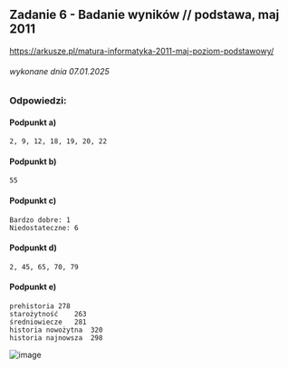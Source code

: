 ## Zadanie 6 - Badanie wyników // podstawa, maj 2011
https://arkusze.pl/matura-informatyka-2011-maj-poziom-podstawowy/
###### wykonane dnia 07.01.2025

### Odpowiedzi:

#### Podpunkt a)
```
2, 9, 12, 18, 19, 20, 22
```

#### Podpunkt b)
```
55
```

#### Podpunkt c)
```
Bardzo dobre: 1
Niedostateczne: 6
```

#### Podpunkt d)
```
2, 45, 65, 70, 79
```

#### Podpunkt e)

```
prehistoria	278
starożytność	263
średniowiecze	281
historia nowożytna	320
historia najnowsza	298
```
![image](https://github.com/user-attachments/assets/6482c1b6-6377-4074-8113-fadac05071ef)
